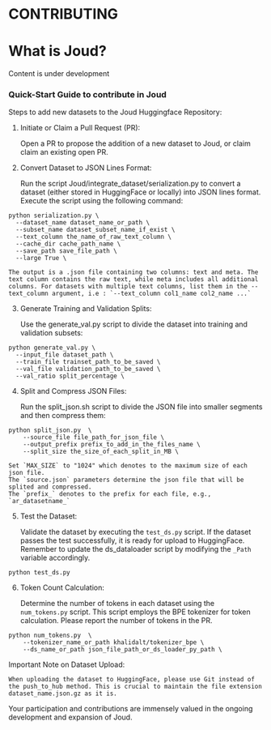 # CONTRIBUTING

# What is Joud?

Content is under development

### Quick-Start Guide to contribute in Joud

Steps to add new datasets to the Joud Huggingface Repository:

1. Initiate or Claim a Pull Request (PR):

    Open a PR to propose the addition of a new dataset to Joud, or claim claim an existing open PR.


2. Convert Dataset to JSON Lines Format:

    Run the script Joud/integrate_dataset/serialization.py to convert a dataset (either stored in HuggingFace or locally) into JSON lines format. Execute the script using the following command:

```
python serialization.py \
  --dataset_name dataset_name_or_path \
  --subset_name dataset_subset_name_if_exist \
  --text_column the_name_of_raw_text_column \
  --cache_dir cache_path_name \
  --save_path save_file_path \
  --large True \
```

    The output is a .json file containing two columns: text and meta. The text column contains the raw text, while meta includes all additional columns. For datasets with multiple text columns, list them in the --text_column argument, i.e : `--text_column col1_name col2_name ...`

3. Generate Training and Validation Splits:

    Use the generate_val.py script to divide the dataset into training and validation subsets:

```
python generate_val.py \
  --input_file dataset_path \
  --train_file trainset_path_to_be_saved \
  --val_file validation_path_to_be_saved \
  --val_ratio split_percentage \
```

4. Split and Compress JSON Files:

    Run the split_json.sh script to divide the JSON file into smaller segments and then compress them:

```
python split_json.py  \
    --source_file file_path_for_json_file \
    --output_prefix prefix_to_add_in_the_files_name \
    --split_size the_size_of_each_split_in_MB \
```

    Set `MAX_SIZE` to "1024" which denotes to the maximum size of each json file.
    The `source.json` parameters determine the json file that will be splited and compressed.
    The `prefix_` denotes to the prefix for each file, e.g., `ar_datasetname_`

5. Test the Dataset:

    Validate the dataset by executing the `test_ds.py` script. If the dataset passes the test successfully, it is ready for upload to HuggingFace. Remember to update the ds_dataloader script by modifying the `_Path` variable accordingly.

  ```
  python test_ds.py  
  ```


6. Token Count Calculation:

    Determine the number of tokens in each dataset using the `num_tokens.py` script. This script employs the BPE tokenizer for token calculation. Please report the number of tokens in the PR.

```
python num_tokens.py  \
    --tokenizer_name_or_path khalidalt/tokenizer_bpe \
    --ds_name_or_path json_file_path_or_ds_loader_py_path \
```

Important Note on Dataset Upload:

    When uploading the dataset to HuggingFace, please use Git instead of the push_to_hub method. This is crucial to maintain the file extension dataset_name.json.gz as it is.


Your participation and contributions are immensely valued in the ongoing development and expansion of Joud.
